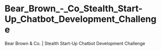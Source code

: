 # Bear_Brown_-_Co_Stealth_Start-Up_Chatbot_Development_Challenge
Bear Brown &amp; Co. | Stealth Start-Up Chatbot Development Challenge
